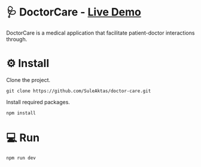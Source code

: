 # 🩺 DoctorCare - [Live Demo](https://doctor-care-phi.vercel.app/)

DoctorCare is a medical application that facilitate patient-doctor interactions through.

# ⚙️ Install
 Clone the project.
 ```
 git clone https://github.com/SuleAktas/doctor-care.git
 ```
 Install required packages.
 ```
 npm install
 ```
 # 💻 Run
 ```
 npm run dev
 ```
